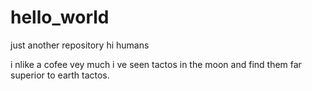 # hello_world
just another repository
hi humans

i nlike a cofee vey much
i ve seen tactos in the moon and find them far superior to earth tactos.
